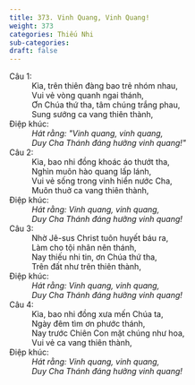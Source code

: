 ```yaml
---
title: 373. Vinh Quang, Vinh Quang!
weight: 373
categories: Thiếu Nhi
sub-categories: 
draft: false
---
```

<dl><dt>Câu 1:</dt><dd data-verse="1">Kìa, trên thiên đàng bao trẻ nhóm nhau, <br/>Vui vẻ vòng quanh ngai thánh, <br/>Ơn Chúa thứ tha, tâm chúng trắng phau, <br/>Sung sướng ca vang thiên thành, </dd><dt>Điệp khúc:</dt><dd data-chorus="1"><em>Hát rằng: "Vinh quang, vinh quang, <br/>Duy Cha Thánh đáng hưởng vinh quang!" </em></dd><dt>Câu 2:</dt><dd data-verse="2">Kìa, bao nhi đồng khoác áo thướt tha, <br/>Nghìn muôn hào quang lấp lánh, <br/>Vui vẻ sống trong vinh hiển nước Cha, <br/>Muôn thuở ca vang thiên thành, </dd><dt>Điệp khúc:</dt><dd data-chorus="1"><em>Hát rằng: Vinh quang, vinh quang, <br/>Duy Cha Thánh đáng hưởng vinh quang! </em></dd><dt>Câu 3:</dt><dd data-verse="3">Nhờ Jê-sus Christ tuôn huyết báu ra, <br/>Làm cho tội nhân nên thánh, <br/>Nay thiếu nhi tin, ơn Chúa thứ tha, <br/>Trên đất như trên thiên thành, </dd><dt>Điệp khúc:</dt><dd data-chorus="1"><em>Hát rằng: Vinh quang, vinh quang, <br/>Duy Cha Thánh đáng hưởng vinh quang! </em></dd><dt>Câu 4:</dt><dd data-verse="4">Kìa, bao nhi đồng xưa mến Chúa ta, <br/>Ngày đêm tìm ơn phước thánh, <br/>Nay trước Chiên Con mặt chúng như hoa, <br/>Vui vẻ ca vang thiên thành, </dd><dt>Điệp khúc:</dt><dd data-chorus="1"><em>Hát rằng: Vinh quang, vinh quang, <br/>Duy Cha Thánh đáng hưởng vinh quang! </em></dd></dl>